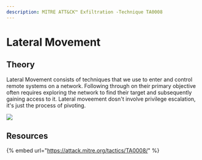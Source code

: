 ```yaml
---
description: MITRE ATT&CK™ Exfiltration -Technique TA0008
---
```

# Lateral Movement 

## Theory

Lateral Movement consists of techniques that we use to enter and control remote systems on a network. Following through on their primary objective often requires exploring the network to find their target and subsequently gaining access to it. Lateral moveement dosn't involve privilege escalation, it's just the process of pivoting.

![](http://hack-army.net/wp-content/uploads/2022/09/cyberkillchain.png)

## Resources

{% embed url="https://attack.mitre.org/tactics/TA0008/" %}
